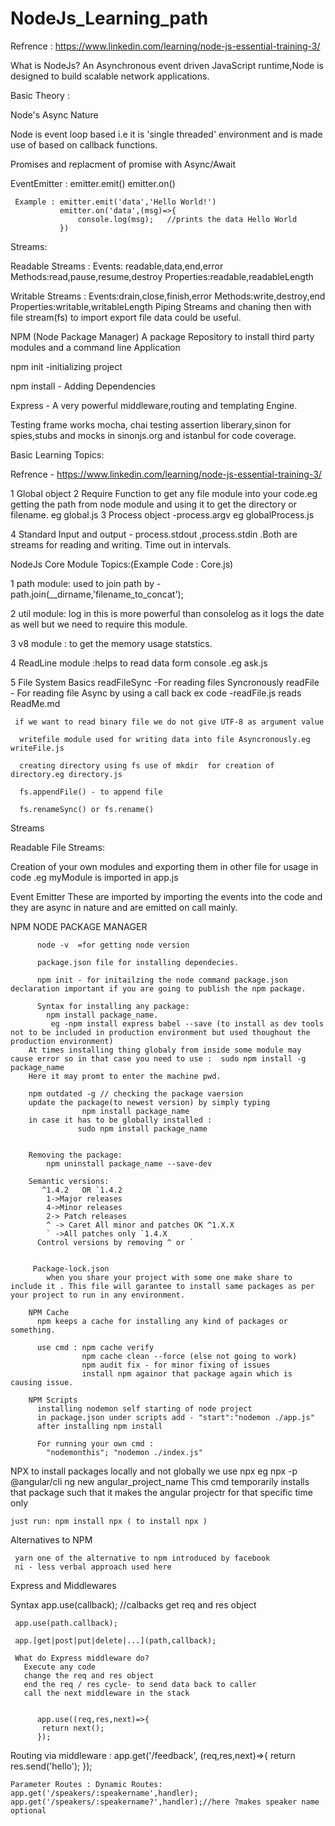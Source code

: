 # NodeJs_Learning_path
Refrence : https://www.linkedin.com/learning/node-js-essential-training-3/


What is NodeJs?
An Asynchronous event driven JavaScript runtime,Node is designed to build scalable network applications.


Basic Theory :

Node's Async Nature

  Node is event loop based i.e it is 'single threaded' environment and is made use of based on callback functions.

  Promises and replacment of promise with Async/Await
  
  EventEmitter :  emitter.emit()   emitter.on() 
     
     Example : emitter.emit('data','Hello World!')
               emitter.on('data',(msg)=>{
                   console.log(msg);   //prints the data Hello World
               })    


Streams:
  
  Readable Streams :
   Events: readable,data,end,error
   Methods:read,pause,resume,destroy
   Properties:readable,readableLength
 
  Writable Streams :
   Events:drain,close,finish,error
   Methods:write,destroy,end
   Properties:writable,writableLength
  Piping Streams and chaning then with file stream(fs) to import export file data could be useful.



NPM (Node Package Manager)
A package Repository to install third party modules and a command line Application

npm init -initializing project 

npm install - Adding Dependencies




Express - A very powerful middleware,routing and templating Engine.



Testing frame works mocha, chai testing assertion liberary,sinon for spies,stubs and mocks in sinonjs.org and istanbul for code coverage.

  



Basic Learning Topics:

Refrence - https://www.linkedin.com/learning/node-js-essential-training-3/

 1 Global object
 2 Require Function to get any file module into your code.eg getting the path from node module and using it to get the directory or filename. eg global.js
 3 Process object -process.argv eg globalProcess.js

 4 Standard Input and output - process.stdout  ,process.stdin  .Both are streams for reading and writing. Time out in intervals.



 NodeJs Core Module Topics:(Example Code : Core.js)

  1 path module: used to join path by - path.join(__dirname,'filename_to_concat');

  2 util module: log in this is more powerful than consolelog as it logs the date as well but we need to require this module.

  3 v8 module : to get the memory usage statstics. 

  4 ReadLine module :helps to read data form console .eg ask.js

  5 File System Basics 
    readFileSync -For reading files Syncronously
    readFile - For reading file Async by using a call back 
    ex code -readFile.js reads ReadMe.md
     
     if we want to read binary file we do not give UTF-8 as argument value
      
      writefile module used for writing data into file Asyncronously.eg writeFile.js

      creating directory using fs use of mkdir  for creation of directory.eg directory.js

      fs.appendFile() - to append file 

      fs.renameSync() or fs.rename()

  Streams 

  Readable File Streams:




Creation of your own modules and exporting them in other file for usage in code .eg myModule is  imported in app.js


Event Emitter 
   These are imported by importing the events into the code and they are async in nature and are emitted on call mainly. 





NPM
  NODE PACKAGE MANAGER

          node -v  =for getting node version

          package.json file for installing dependecies.

          npm init - for initailzing the node command package.json declaration important if you are going to publish the npm package.

          Syntax for installing any package:
            npm install package_name.
             eg -npm install express babel --save (to install as dev tools not to be included in production environment but used thoughout the production environment)
        At times installing thing globaly from inside some module may cause error so in that case you need to use :  sudo npm install -g package_name 
        Here it may promt to enter the machine pwd.

        npm outdated -g // checking the package vaersion
        update the package(to newest version) by simply typing 
                    npm install package_name
        in case it has to be globally installed : 
                   sudo npm install package_name


        Removing the package:
            npm uninstall package_name --save-dev

        Semantic versions:
           ^1.4.2   OR `1.4.2
            1->Major releases
            4->Minor releases
            2-> Patch releases
            ^ -> Caret All minor and patches OK ^1.X.X
            ` ->All patches only `1.4.X
          Control versions by removing ^ or `


         Package-lock.json
            when you share your project with some one make share to include it . This file will garantee to install same packages as per your project to run in any environment.
        
        NPM Cache 
          npm keeps a cache for installing any kind of packages or something.

          use cmd : npm cache verify
                    npm cache clean --force (else not going to work)
                    npm audit fix - for minor fixing of issues
                    install npm againor that package again which is causing issue.

        NPM Scripts
          installing nodemon self starting of node project
          in package.json under scripts add - "start":"nodemon ./app.js"
          after installing npm install         

          For running your own cmd :
            "nodemonthis"; "nodemon ./index.js"


NPX
    to install packages locally and not globally we use npx
    eg npx -p @angular/cli ng new angular_project_name
    This cmd temporarily installs that package such that it makes the angular projectr for that specific time only

    just run: npm install npx ( to install npx )


Alternatives to NPM 

     yarn one of the alternative to npm introduced by facebook
     ni - less verbal approach used here 



Express and Middlewares


   Syntax 
     app.use(callback); //calbacks get req and res object

     app.use(path.callback);

     app.[get|post|put|delete|...](path,callback);

     What do Express middleware do?
       Execute any code
       change the req and res object
       end the req / res cycle- to send data back to caller
       call the next middleware in the stack
      
         
          app.use((req,res,next)=>{
           return next();
          });
 

 Routing via middleware :
    app.get('/feedback', (req,res,next)=>{
      return res.send('hello');
    });

    Parameter Routes : Dynamic Routes:
    app.get('/speakers/:speakername',handler);
    app.get('/speakers/:speakername?',handler);//here ?makes speaker name optional




              




